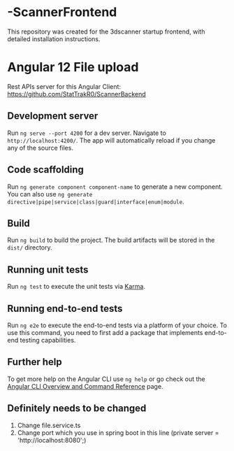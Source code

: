# -ScannerFrontend
This repository was created for the 3dscanner startup frontend, with detailed installation instructions.

# Angular 12 File upload

Rest APIs server for this Angular Client:
https://github.com/StatTrakR0/ScannerBackend

## Development server

Run `ng serve --port 4200` for a dev server. Navigate to `http://localhost:4200/`. The app will automatically reload if you change any of the source files.

## Code scaffolding

Run `ng generate component component-name` to generate a new component. You can also use `ng generate directive|pipe|service|class|guard|interface|enum|module`.

## Build

Run `ng build` to build the project. The build artifacts will be stored in the `dist/` directory.

## Running unit tests

Run `ng test` to execute the unit tests via [Karma](https://karma-runner.github.io).

## Running end-to-end tests

Run `ng e2e` to execute the end-to-end tests via a platform of your choice. To use this command, you need to first add a package that implements end-to-end testing capabilities.

## Further help

To get more help on the Angular CLI use `ng help` or go check out the [Angular CLI Overview and Command Reference](https://angular.io/cli) page.

## Definitely needs to be changed

1. Change file.service.ts
2. Change port which you use in spring boot in this line (private server = 'http://localhost:8080';)

